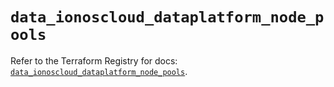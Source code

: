 # `data_ionoscloud_dataplatform_node_pools`

Refer to the Terraform Registry for docs: [`data_ionoscloud_dataplatform_node_pools`](https://registry.terraform.io/providers/ionos-cloud/ionoscloud/6.6.1/docs/data-sources/dataplatform_node_pools).
